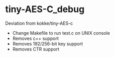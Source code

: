 # tiny-AES-C_debug
Deviation from kokke/tiny-AES-c

- Change Makefile to run test.c on UNIX console
- Removes c++ support
- Removes 192/256-bit key support
- Removes CTR support
